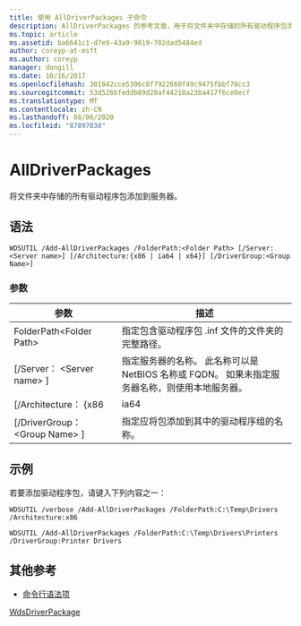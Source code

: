 ```yaml
---
title: 使用 AllDriverPackages 子命令
description: AllDriverPackages 的参考文章，用于将文件夹中存储的所有驱动程序包添加到服务器。
ms.topic: article
ms.assetid: ba6641c1-d7e9-43a9-9819-702dad5484ed
author: coreyp-at-msft
ms.author: coreyp
manager: dongill
ms.date: 10/16/2017
ms.openlocfilehash: 301842cce5306c8f7922660f49c9475fbbf70cc3
ms.sourcegitcommit: 53d526bfeddb89d28af44210a23ba417f6ce0ecf
ms.translationtype: MT
ms.contentlocale: zh-CN
ms.lasthandoff: 08/06/2020
ms.locfileid: "87897038"
---
```

# <a name="add-alldriverpackages"></a>AllDriverPackages

将文件夹中存储的所有驱动程序包添加到服务器。

## <a name="syntax"></a>语法

```
WDSUTIL /Add-AllDriverPackages /FolderPath:<Folder Path> [/Server:<Server name>] [/Architecture:{x86 | ia64 | x64}] [/DriverGroup:<Group Name>]
```

### <a name="parameters"></a>参数

|          参数           |                                                              描述                                                              |
|------------------------------|---------------------------------------------------------------------------------------------------------------------------------------|
|  FolderPath\<Folder Path>  |                      指定包含驱动程序包 .inf 文件的文件夹的完整路径。                      |
|   [/Server： \<Server name> ]   | 指定服务器的名称。 此名称可以是 NetBIOS 名称或 FQDN。 如果未指定服务器名称，则使用本地服务器。 |
|     [/Architecture： {x86      |                                                                 ia64                                                                  |
| [/DriverGroup： \<Group Name> ] |                             指定应将包添加到其中的驱动程序组的名称。                             |

## <a name="examples"></a>示例

若要添加驱动程序包，请键入下列内容之一：
```
WDSUTIL /verbose /Add-AllDriverPackages /FolderPath:C:\Temp\Drivers /Architecture:x86
```
```
WDSUTIL /Add-AllDriverPackages /FolderPath:C:\Temp\Drivers\Printers /DriverGroup:Printer Drivers
```

## <a name="additional-references"></a>其他参考

- [命令行语法项](command-line-syntax-key.md)

[WdsDriverPackage](/previous-versions/windows/powershell-scripting/dn283440(v=wps.630))

